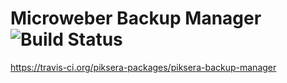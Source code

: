 # Microweber Backup Manager ![Build Status](https://api.travis-ci.org/piksera-packages/piksera-backup-manager.svg?branch=master)
https://travis-ci.org/piksera-packages/piksera-backup-manager
